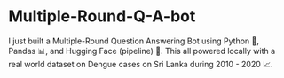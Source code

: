 # Multiple-Round-Q-A-bot
I just built a Multiple-Round Question Answering Bot using Python 🐍, Pandas 📊, and Hugging Face (pipeline) 🤖. This all powered locally with a real world dataset on Dengue cases on Sri Lanka during 2010 - 2020 📈.
